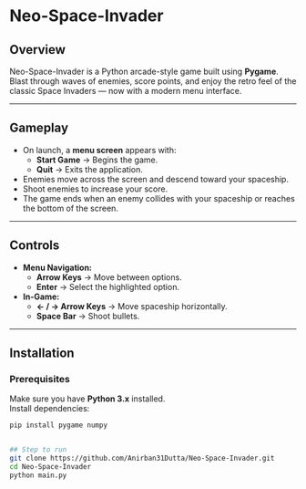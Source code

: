 # Neo-Space-Invader

## Overview
Neo-Space-Invader is a Python arcade-style game built using **Pygame**.  
Blast through waves of enemies, score points, and enjoy the retro feel of the classic Space Invaders — now with a modern menu interface.

---

## Gameplay
- On launch, a **menu screen** appears with:
  - **Start Game** → Begins the game.
  - **Quit** → Exits the application.
- Enemies move across the screen and descend toward your spaceship.
- Shoot enemies to increase your score.
- The game ends when an enemy collides with your spaceship or reaches the bottom of the screen.

---

## Controls
- **Menu Navigation:**  
  - **Arrow Keys** → Move between options.  
  - **Enter** → Select the highlighted option.
- **In-Game:**  
  - **← / → Arrow Keys** → Move spaceship horizontally.  
  - **Space Bar** → Shoot bullets.

---

## Installation

### Prerequisites
Make sure you have **Python 3.x** installed.  
Install dependencies:
```bash
pip install pygame numpy


## Step to run
git clone https://github.com/Anirban31Dutta/Neo-Space-Invader.git
cd Neo-Space-Invader
python main.py
